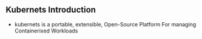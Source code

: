 ## Kubernets Introduction
* kubernets is a portable, extensible, Open-Source Platform For managing Containerixed Workloads
